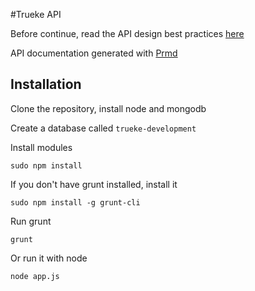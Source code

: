 #Trueke API

Before continue, read the API design best practices [here](https://github.com/interagent/http-api-design)

API documentation generated with [Prmd](https://github.com/interagent/prmd)

## Installation

Clone the repository, install node and mongodb

Create a database called `trueke-development`

Install modules

```
sudo npm install
```

If you don't have grunt installed, install it

```
sudo npm install -g grunt-cli
```

Run grunt 

```
grunt
```

Or run it with node

```
node app.js
```



